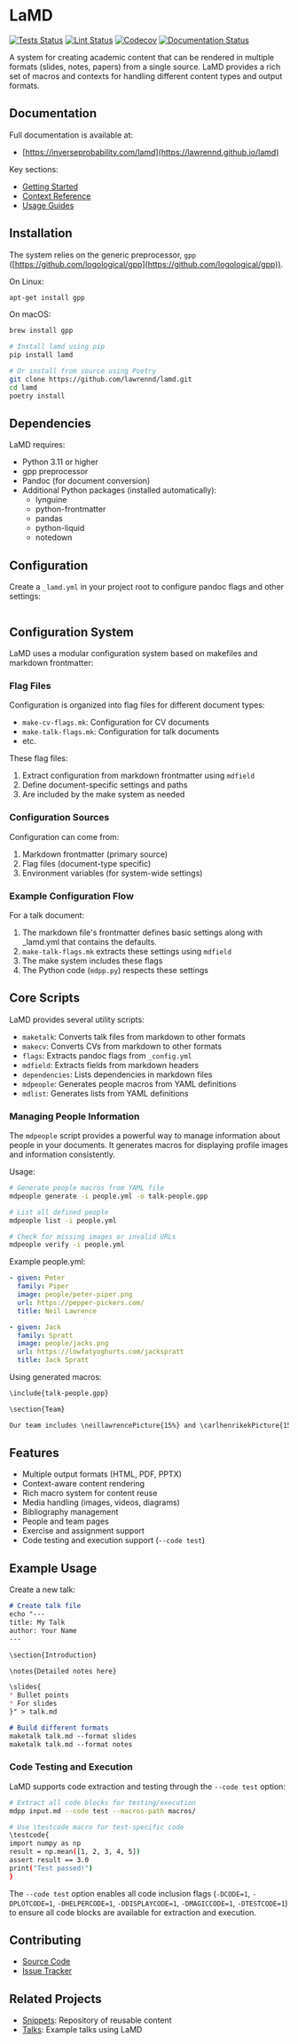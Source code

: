 # LaMD

<p align="left">
  <a href="https://github.com/lawrennd/lamd/actions/workflows/python-tests.yml"><img alt="Tests Status" src="https://github.com/lawrennd/lamd/workflows/Python%20Tests/badge.svg"></a>
  <a href="https://github.com/lawrennd/lamd/actions/workflows/lint.yml"><img alt="Lint Status" src="https://github.com/lawrennd/lamd/workflows/Lint/badge.svg"></a>
  <a href="https://codecov.io/gh/lawrennd/lamd"><img alt="Codecov" src="https://codecov.io/gh/lawrennd/lamd/branch/main/graph/badge.svg"></a>
  <a href="https://lawrennd.github.io/lamd"><img alt="Documentation Status" src="https://github.com/lawrennd/lamd/workflows/documentation/badge.svg"></a>
</p>

A system for creating academic content that can be rendered in multiple formats (slides, notes, papers) from a single source. LaMD provides a rich set of macros and contexts for handling different content types and output formats.

## Documentation

Full documentation is available at:
- [https://inverseprobability.com/lamd](https://lawrennd.github.io/lamd)

Key sections:
- [Getting Started](https://https://inverseprobability.com/lamd/intro/installation.html)
- [Context Reference](https://inverseprobability.com/lamd/contexts/)
- [Usage Guides](https://inverseprobability.com/lamd/guides/)

## Installation

The system relies on the generic preprocessor, `gpp` ([https://github.com/logological/gpp](https://github.com/logological/gpp)).

On Linux:
```bash
apt-get install gpp
```

On macOS:
```bash
brew install gpp
```

```bash
# Install lamd using pip
pip install lamd

# Or install from source using Poetry
git clone https://github.com/lawrennd/lamd.git
cd lamd
poetry install
```

## Dependencies

LaMD requires:
- Python 3.11 or higher
- gpp preprocessor
- Pandoc (for document conversion)
- Additional Python packages (installed automatically):
  - lynguine
  - python-frontmatter
  - pandas
  - python-liquid
  - notedown

## Configuration

Create a `_lamd.yml` in your project root to configure pandoc flags and other settings:

```yaml
```

## Configuration System

LaMD uses a modular configuration system based on makefiles and markdown frontmatter:

### Flag Files

Configuration is organized into flag files for different document types:
- `make-cv-flags.mk`: Configuration for CV documents
- `make-talk-flags.mk`: Configuration for talk documents
- etc.

These flag files:
1. Extract configuration from markdown frontmatter using `mdfield`
2. Define document-specific settings and paths
3. Are included by the make system as needed

### Configuration Sources

Configuration can come from:
1. Markdown frontmatter (primary source)
2. Flag files (document-type specific)
3. Environment variables (for system-wide settings)

### Example Configuration Flow

For a talk document:
1. The markdown file's frontmatter defines basic settings along with _lamd.yml that contains the defaults.
2. `make-talk-flags.mk` extracts these settings using `mdfield`
3. The make system includes these flags
4. The Python code (`mdpp.py`) respects these settings

## Core Scripts

LaMD provides several utility scripts:

* `maketalk`: Converts talk files from markdown to other formats
* `makecv`: Converts CVs from markdown to other formats
* `flags`: Extracts pandoc flags from `_config.yml`
* `mdfield`: Extracts fields from markdown headers
* `dependencies`: Lists dependencies in markdown files
* `mdpeople`: Generates people macros from YAML definitions
* `mdlist`: Generates lists from YAML definitions

### Managing People Information

The `mdpeople` script provides a powerful way to manage information about people in your documents. It generates macros for displaying profile images and information consistently.

Usage:
```bash
# Generate people macros from YAML file
mdpeople generate -i people.yml -o talk-people.gpp

# List all defined people
mdpeople list -i people.yml

# Check for missing images or invalid URLs
mdpeople verify -i people.yml
```

Example people.yml:
```yaml
- given: Peter
  family: Piper
  image: people/peter-piper.png
  url: https://pepper-pickers.com/
  title: Neil Lawrence

- given: Jack
  family: Spratt
  image: people/jacks.png
  url: https://lowfatyoghurts.com/jackspratt
  title: Jack Spratt
```

Using generated macros:
```markdown
\include{talk-people.gpp}

\section{Team}

Our team includes \neillawrencePicture{15%} and \carlhenrikekPicture{15%}
```

## Features

- Multiple output formats (HTML, PDF, PPTX)
- Context-aware content rendering
- Rich macro system for content reuse
- Media handling (images, videos, diagrams)
- Bibliography management
- People and team pages
- Exercise and assignment support
- Code testing and execution support (`--code test`)

## Example Usage

Create a new talk:
```markdown
# Create talk file
echo "---
title: My Talk
author: Your Name
---

\section{Introduction}

\notes{Detailed notes here}

\slides{
* Bullet points
* For slides
}" > talk.md

# Build different formats
maketalk talk.md --format slides
maketalk talk.md --format notes
```

### Code Testing and Execution

LaMD supports code extraction and testing through the `--code test` option:

```bash
# Extract all code blocks for testing/execution
mdpp input.md --code test --macros-path macros/

# Use \testcode macro for test-specific code
\testcode{
import numpy as np
result = np.mean([1, 2, 3, 4, 5])
assert result == 3.0
print("Test passed!")
}
```

The `--code test` option enables all code inclusion flags (`-DCODE=1`, `-DPLOTCODE=1`, `-DHELPERCODE=1`, `-DDISPLAYCODE=1`, `-DMAGICCODE=1`, `-DTESTCODE=1`) to ensure all code blocks are available for extraction and execution.

## Contributing

- [Source Code](https://github.com/lawrennd/lamd)
- [Issue Tracker](https://github.com/lawrennd/lamd/issues)


## Related Projects

- [Snippets](https://github.com/lawrennd/snippets): Repository of reusable content
- [Talks](https://github.com/lawrennd/talks): Example talks using LaMD

